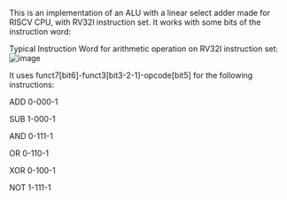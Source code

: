 This is an implementation of an ALU with a linear select adder made for RISCV CPU, with RV32I instruction set.
It works with some bits of the instruction word:

Typical Instruction Word for arithmetic operation on RV32I instruction set:
![image](https://github.com/user-attachments/assets/2e8d9b6b-9d0b-4267-9622-c56d9736e1c8)


It uses funct7[bit6]-funct3[bit3-2-1]-opcode[bit5] for the following instructions:

ADD 0-000-1

SUB 1-000-1

AND 0-111-1    

OR 0-110-1

XOR 0-100-1

NOT 1-111-1
